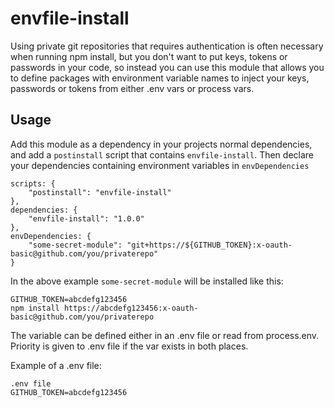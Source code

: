 # envfile-install

Using private git repositories that requires authentication is often necessary when running npm install, but you don't want to put keys, tokens or passwords in your code, so instead you can use this module that allows you to define packages with environment variable names to inject your keys, passwords or tokens from either .env vars or process vars.

## Usage

Add this module as a dependency in your projects normal dependencies, and add a `postinstall` script that contains `envfile-install`.
Then declare your dependencies containing environment variables in `envDependencies`

```
scripts: {
    "postinstall": "envfile-install"
},
dependencies: {
    "envfile-install": "1.0.0"
},
envDependencies: {
    "some-secret-module": "git+https://${GITHUB_TOKEN}:x-oauth-basic@github.com/you/privaterepo"
}
```

In the above example `some-secret-module` will be installed like this:

```
GITHUB_TOKEN=abcdefg123456
npm install https://abcdefg123456:x-oauth-basic@github.com/you/privaterepo
```

The variable can be defined either in an .env file or read from process.env.
Priority is given to .env file if the var exists in both places.

Example of a .env file:

```
.env file
GITHUB_TOKEN=abcdefg123456
```
